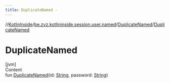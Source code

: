 ```yaml
---
title: DuplicateNamed -
---
```

//[KotlinInside](../../index.md)/[be.zvz.kotlininside.session.user.named](../index.md)/[DuplicateNamed](index.md)/[DuplicateNamed](-duplicate-named.md)



# DuplicateNamed  
[jvm]  
Content  
fun [DuplicateNamed](-duplicate-named.md)(id: [String](https://kotlinlang.org/api/latest/jvm/stdlib/kotlin/-string/index.html), password: [String](https://kotlinlang.org/api/latest/jvm/stdlib/kotlin/-string/index.html))  



